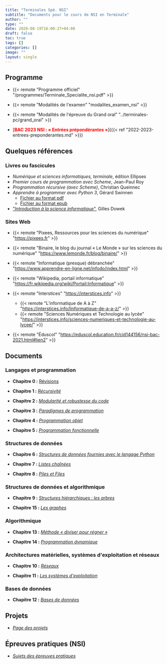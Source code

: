 ```yaml
---
title: "Terminales Spé. NSI"
subtitle: "Documents pour le cours de NSI en Terminale"
author: ""
type: ""
date: 2020-08-19T16:00:27+04:00
draft: false
toc: true
tags: []
categories: []
image: ""
layout: single
---
```


## Programme ##

- {{< remote "Programme officiel" "/programmes/Terminale_Specialite_nsi.pdf" >}}

- {{< remote "Modalités de l'examen" "modalites_examen_nsi" >}}

- {{< remote "Modalités de l'épreuve du Grand oral" "../terminales-pc/grand_oral" >}}

- [<span style="color: red;"><strong>BAC 2023 NSI : «&nbsp;Entrées prépondérantes&nbsp;»</strong></span>]({{< ref "2022-2023-entrees-preponderantes.md" >}})

## Quelques références

### Livres ou fascicules

- *Numérique et sciences informatiques, terminale*, édition Ellipses
- *Premier cours de programmation avec Scheme*, Jean-Paul Roy
- *Programmation récursive (avec Scheme)*, Christian Queinnec
- *Apprendre à programmer avec Python 3*, Gérard Swinnen
  - [Fichier au format pdf](/pdf/apprendre_python3_5.pdf)
  - [Fichier au format epub](/pdf/apprendre_python3_5.epub)
- ["*Introduction à la science informatique*"](/pdf/Introduction-a-la-science-informatique.pdf), Gilles Dowek

### Sites Web

- {{< remote "Pixees, Ressources pour les sciences du numérique" "<https://pixees.fr>" >}}

- {{< remote "Binaire, le blog du journal « Le Monde » sur les sciences du numérique" "<https://www.lemonde.fr/blog/binaire/>" >}}

- {{< remote "Informatique (presque) débranchée" "<https://www.apprendre-en-ligne.net/infodo/index.html>" >}}

- {{< remote "Wikipedia, portail informatique" "<https://fr.wikipedia.org/wiki/Portail:Informatique>" >}}

- {{< remote "Interstices" "<https://interstices.info>" >}}

  - {{< remote "L’informatique de A à Z" "<https://interstices.info/linformatique-de-a-a-z/>" >}}
  - {{< remote "Sciences Numériques et Technologie au lycée" "<https://interstices.info/sciences-numeriques-et-technologie-au-lycee/>" >}}

- {{< remote "Éduscol" "<https://eduscol.education.fr/cid144156/nsi-bac-2021.html#lien2>" >}}

## Documents

### Langages et programmation

- **Chapitre 0 :** [Révisions](chap-0)

- **Chapitre 1 :** [*Récursivité*](chap-1)

- **Chapitre 2 :** [*Modularité et robustesse du code*](chap-2)

- **Chapitre 3 :** [*Paradigmes de programmation*](chap-3)

- **Chapitre 4 :** [*Programmation objet*](chap-4)

- **Chapitre 5 :** [*Programmation fonctionnelle*](chap-5)

### Structures de données

- **Chapitre 6 :** [*Structures de données fournies avec le langage Python*](chap-6)

- **Chapitre 7 :** [*Listes chaînées*](chap-7)

- **Chapitre 8 :** [*Piles et Files*](chap-8)

### Structures de données et algorithmique

- **Chapitre 9 :** [*Structures hiérarchiques : les arbres*](chap-9)

- **Chapitre 15 :** [*Les graphes*](chap-15)

### Algorithmique

- **Chapitre 13 :** [*Méthode «&nbsp;diviser pour régner&nbsp;»*](chap-10)

- **Chapitre 14 :** [*Programmation dynamique*](chap-14)

### Architectures matérielles, systèmes d'exploitation et réseaux

- **Chapitre 10 :** [*Réseaux*](chap-11)

- **Chapitre 11 :** [*Les systèmes d'exploitation*](chap-12)

### Bases de données

- **Chapitre 12 :** [*Bases de données*](chap-13)

<!-- - **Chapitre 14 :** [**](chap-14)  -->

## Projets

- [*Page des projets*](projets)

## Épreuves pratiques (NSI)

- [*Sujets des épreuves pratiques*](ece)

